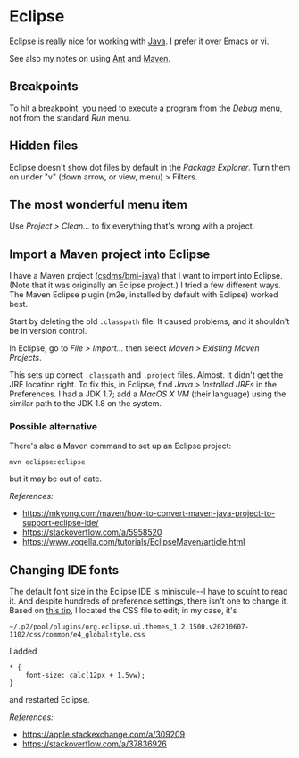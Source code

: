 # Eclipse

Eclipse is really nice for working with [Java](./java.md).
I prefer it over Emacs or vi.

See also my notes on using [Ant](./ant.md) and [Maven](./maven.md).

## Breakpoints

To hit a breakpoint, you need to execute a program from the _Debug_ menu,
not from the standard _Run_ menu.

## Hidden files

Eclipse doesn't show dot files by default in the _Package Explorer_.
Turn them on under "v" (down arrow, or view, menu) > Filters.

## The most wonderful menu item

Use *Project > Clean...* to fix everything that's wrong with a project.

## Import a Maven project into Eclipse

I have a Maven project ([csdms/bmi-java](https://github.com/csdms/bmi-java/))
that I want to import into Eclipse.
(Note that it was originally an Eclipse project.)
I tried a few different ways.
The Maven Eclipse plugin (m2e, installed by default with Eclipse) worked best.

Start by deleting the old `.classpath` file.
It caused problems, and it shouldn't be in version control.

In Eclipse, go to *File > Import...*
then select *Maven > Existing Maven Projects*.

This sets up correct `.classpath` and `.project` files.
Almost.
It didn't get the JRE location right.
To fix this, in Eclipse,
find *Java > Installed JREs* in the Preferences.
I had a JDK 1.7;
add a *MacOS X VM* (their language) using the similar path
to the JDK 1.8 on the system.


### Possible alternative

There's also a Maven command to set up an Eclipse project:
```
mvn eclipse:eclipse
```
but it may be out of date.

*References:*

* https://mkyong.com/maven/how-to-convert-maven-java-project-to-support-eclipse-ide/
* https://stackoverflow.com/a/5958520
* https://www.vogella.com/tutorials/EclipseMaven/article.html


## Changing IDE fonts

The default font size in the Eclipse IDE is miniscule--I have to squint to read it.
And despite hundreds of preference settings, there isn't one to change it.
Based on [this tip](https://apple.stackexchange.com/a/309209),
I located the CSS file to edit;
in my case, it's
```
~/.p2/pool/plugins/org.eclipse.ui.themes_1.2.1500.v20210607-1102/css/common/e4_globalstyle.css
```

I added
```
* {
    font-size: calc(12px + 1.5vw);
}
```
and restarted Eclipse.

*References:*

* https://apple.stackexchange.com/a/309209
* https://stackoverflow.com/a/37836926
